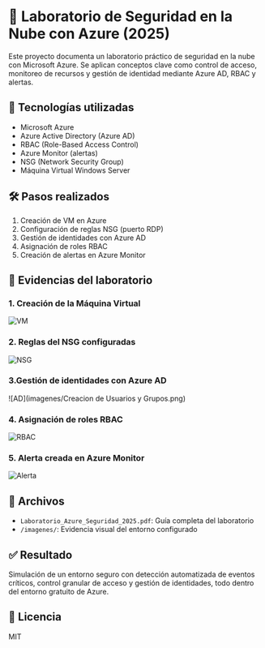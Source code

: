 # 🔐 Laboratorio de Seguridad en la Nube con Azure (2025)

Este proyecto documenta un laboratorio práctico de seguridad en la nube con Microsoft Azure. Se aplican conceptos clave como control de acceso, monitoreo de recursos y gestión de identidad mediante Azure AD, RBAC y alertas.

## 🚀 Tecnologías utilizadas
- Microsoft Azure
- Azure Active Directory (Azure AD)
- RBAC (Role-Based Access Control)
- Azure Monitor (alertas)
- NSG (Network Security Group)
- Máquina Virtual Windows Server

## 🛠️ Pasos realizados
1. Creación de VM en Azure
3. Configuración de reglas NSG (puerto RDP)
4. Gestión de identidades con Azure AD
5. Asignación de roles RBAC
6. Creación de alertas en Azure Monitor

## 📸 Evidencias del laboratorio

### 1. Creación de la Máquina Virtual
![VM](imagenes/creacion_vm.png)

### 2. Reglas del NSG configuradas
![NSG](imagenes/reglas_nsg.png)

### 3.Gestión de identidades con Azure AD
![AD](imagenes/Creacion de Usuarios y Grupos.png)

### 4. Asignación de roles RBAC
![RBAC](imagenes/asignacion_rbac.png)

### 5. Alerta creada en Azure Monitor
![Alerta](imagenes/alerta_monitor.png)

## 📎 Archivos
- `Laboratorio_Azure_Seguridad_2025.pdf`: Guía completa del laboratorio
- `/imagenes/`: Evidencia visual del entorno configurado

## ✅ Resultado
Simulación de un entorno seguro con detección automatizada de eventos críticos, control granular de acceso y gestión de identidades, todo dentro del entorno gratuito de Azure.

## 📘 Licencia
MIT

